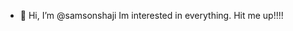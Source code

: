 - 👋 Hi, I’m @samsonshaji
Im interested in everything.
Hit me up!!!!

<!---
samsonshaji/samsonshaji is a ✨ special ✨ repository because its `README.md` (this file) appears on your GitHub profile.
You can click the Preview link to take a look at your changes.
--->
